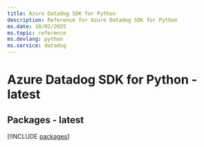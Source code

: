 ```yaml
---
title: Azure Datadog SDK for Python
description: Reference for Azure Datadog SDK for Python
ms.date: 10/02/2025
ms.topic: reference
ms.devlang: python
ms.service: datadog
---
```

# Azure Datadog SDK for Python - latest
## Packages - latest
[!INCLUDE [packages](datadog-index.md)]
